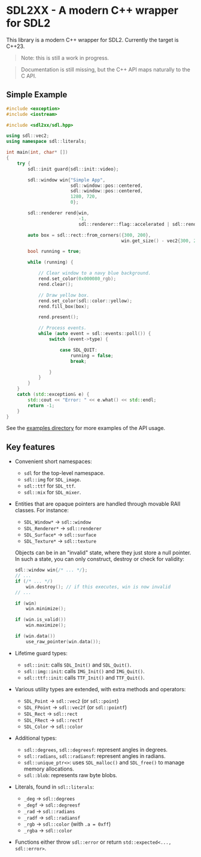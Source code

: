 # SDL2XX - A modern C++ wrapper for SDL2

This library is a modern C++ wrapper for SDL2. Currently the target is C++23.

> Note: this is still a work in progress.

> Documentation is still missing, but the C++ API maps naturally to the C API.


## Simple Example

```cpp
#include <exception>
#include <iostream>

#include <sdl2xx/sdl.hpp>

using sdl::vec2;
using namespace sdl::literals;

int main(int, char* [])
{
    try {
        sdl::init guard{sdl::init::video};

        sdl::window win{"Simple App",
                        sdl::window::pos::centered,
                        sdl::window::pos::centered,
                        1280, 720,
                        0};

        sdl::renderer rend{win,
                           -1,
                           sdl::renderer::flag::accelerated | sdl::renderer::flag::present_vsync};

        auto box = sdl::rect::from_corners({300, 200},
                                           win.get_size() - vec2{300, 200});

        bool running = true;

        while (running) {

            // Clear window to a navy blue background.
            rend.set_color(0x000080_rgb);
            rend.clear();

            // Draw yellow box.
            rend.set_color(sdl::color::yellow);
            rend.fill_box(box);

            rend.present();

            // Process events.
            while (auto event = sdl::events::poll()) {
                switch (event->type) {

                    case SDL_QUIT:
                        running = false;
                        break;

                }
            }
        }
    }
    catch (std::exception& e) {
        std::cout << "Error: " << e.what() << std::endl;
        return -1;
    }
}
```

See the [examples directory](examples) for more examples of the API usage.


## Key features

- Convenient short namespaces:

  - `sdl` for the top-level namespace.
  - `sdl::img` for `SDL_image`.
  - `sdl::ttf` for `SDL_ttf`.
  - `sdl::mix` for `SDL_mixer`.

- Entities that are opaque pointers are handled through movable RAII classes. For
  instance:
  
  - `SDL_Window*` -> `sdl::window`
  - `SDL_Renderer*` -> `sdl::renderer`
  - `SDL_Surface*` -> `sdl::surface`
  - `SDL_Texture*` -> `sdl::texture`
  
  Objects can be in an "invalid" state, where they just store a null pointer. In such a
  state, you can only construct, destroy or check for validity:
  
  ```cpp
  sdl::window win{/* ... */};
  // ...
  if (/* ... */)
      win.destroy(); // if this executes, win is now invalid
  // ...
  
  if (win)
      win.minimize();

  if (win.is_valid())
      win.maximize();
  
  if (win.data())
      use_raw_pointer(win.data());
  ```

- Lifetime guard types:

  - `sdl::init`: calls `SDL_Init()` and `SDL_Quit()`.
  - `sdl::img::init`: calls `IMG_Init()` and `IMG_Quit()`.
  - `sdl::ttf::init`: calls `TTF_Init()` and `TTF_Quit()`.

- Various utility types are extended, with extra methods and operators:

  - `SDL_Point` -> `sdl::vec2` (or `sdl::point`)
  - `SDL_FPoint` -> `sdl::vec2f` (or `sdl::pointf`)
  - `SDL_Rect` -> `sdl::rect`
  - `SDL_FRect` -> `sdl::rectf`
  - `SDL_Color` -> `sdl::color`

- Additional types:

  - `sdl::degrees`, `sdl::degreesf`: represent angles in degrees.
  - `sdl::radians`, `sdl::radiansf`: represent angles in radians.
  - `sdl::unique_ptr<>`: uses `SDL_malloc()` and `SDL_free()` to manage memory allocations.
  - `sdl::blob`: represents raw byte blobs.

- Literals, found in `sdl::literals`:

  - `_deg` -> `sdl::degrees`
  - `_degf` -> `sdl::degreesf`
  - `_rad` -> `sdl::radians`
  - `_radf` -> `sdl::radiansf`
  - `_rgb` -> `sdl::color` (with `.a = 0xff`)
  - `_rgba` -> `sdl::color`
  
- Functions either throw `sdl::error` or return `std::expected<..., sdl::error>`.
